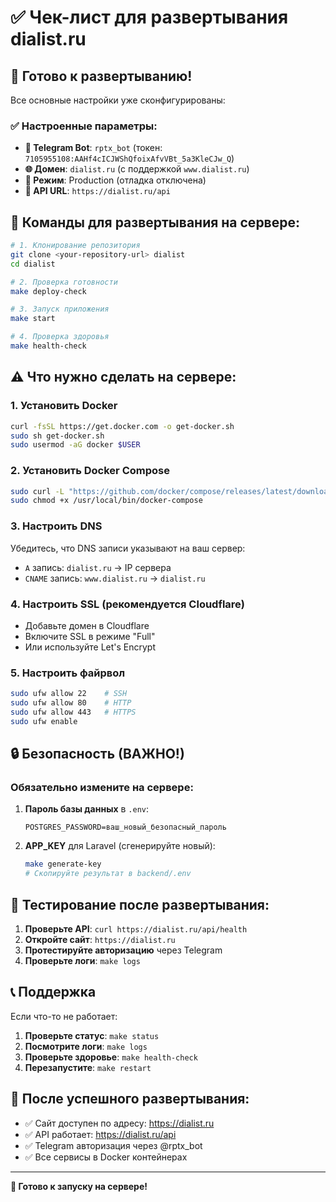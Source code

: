 # ✅ Чек-лист для развертывания dialist.ru

## 🎯 Готово к развертыванию!

Все основные настройки уже сконфигурированы:

### ✅ Настроенные параметры:

- **🤖 Telegram Bot**: `rptx_bot` (токен: `7105955108:AAHf4cICJWShQfoixAfvVBt_5a3KleCJw_Q`)
- **🌐 Домен**: `dialist.ru` (с поддержкой `www.dialist.ru`)
- **🔧 Режим**: Production (отладка отключена)
- **📡 API URL**: `https://dialist.ru/api`

## 🚀 Команды для развертывания на сервере:

```bash
# 1. Клонирование репозитория
git clone <your-repository-url> dialist
cd dialist

# 2. Проверка готовности
make deploy-check

# 3. Запуск приложения
make start

# 4. Проверка здоровья
make health-check
```

## ⚠️ Что нужно сделать на сервере:

### 1. Установить Docker
```bash
curl -fsSL https://get.docker.com -o get-docker.sh
sudo sh get-docker.sh
sudo usermod -aG docker $USER
```

### 2. Установить Docker Compose
```bash
sudo curl -L "https://github.com/docker/compose/releases/latest/download/docker-compose-$(uname -s)-$(uname -m)" -o /usr/local/bin/docker-compose
sudo chmod +x /usr/local/bin/docker-compose
```

### 3. Настроить DNS
Убедитесь, что DNS записи указывают на ваш сервер:
- `A` запись: `dialist.ru` → IP сервера
- `CNAME` запись: `www.dialist.ru` → `dialist.ru`

### 4. Настроить SSL (рекомендуется Cloudflare)
- Добавьте домен в Cloudflare
- Включите SSL в режиме "Full"
- Или используйте Let's Encrypt

### 5. Настроить файрвол
```bash
sudo ufw allow 22    # SSH
sudo ufw allow 80    # HTTP
sudo ufw allow 443   # HTTPS
sudo ufw enable
```

## 🔒 Безопасность (ВАЖНО!)

### Обязательно измените на сервере:

1. **Пароль базы данных** в `.env`:
   ```env
   POSTGRES_PASSWORD=ваш_новый_безопасный_пароль
   ```

2. **APP_KEY** для Laravel (сгенерируйте новый):
   ```bash
   make generate-key
   # Скопируйте результат в backend/.env
   ```

## 🧪 Тестирование после развертывания:

1. **Проверьте API**: `curl https://dialist.ru/api/health`
2. **Откройте сайт**: `https://dialist.ru`
3. **Протестируйте авторизацию** через Telegram
4. **Проверьте логи**: `make logs`

## 📞 Поддержка

Если что-то не работает:

1. **Проверьте статус**: `make status`
2. **Посмотрите логи**: `make logs`
3. **Проверьте здоровье**: `make health-check`
4. **Перезапустите**: `make restart`

## 🎉 После успешного развертывания:

- ✅ Сайт доступен по адресу: https://dialist.ru
- ✅ API работает: https://dialist.ru/api
- ✅ Telegram авторизация через @rptx_bot
- ✅ Все сервисы в Docker контейнерах

---

**🚀 Готово к запуску на сервере!**